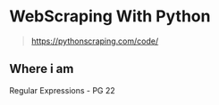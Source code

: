# WebScraping With Python

> https://pythonscraping.com/code/


## Where i am

Regular Expressions - PG 22